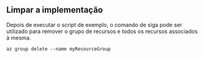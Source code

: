 ## <a name="clean-up-deployment"></a>Limpar a implementação

Depois de executar o script de exemplo, o comando de siga pode ser utilizado para remover o grupo de recursos e todos os recursos associados à mesma.

```azurecli
az group delete --name myResourceGroup
```